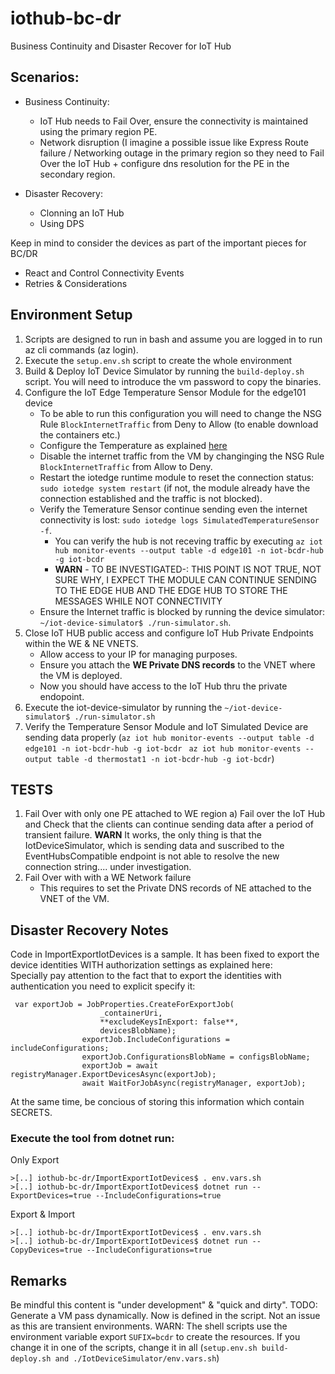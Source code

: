# iothub-bc-dr
Business Continuity and Disaster Recover for IoT Hub

## Scenarios:
- Business Continuity:
  - IoT Hub needs to Fail Over, ensure the connectivity is maintained using the primary region PE.
  - Network disruption (I imagine a possible issue like Express Route failure / Networking outage in the primary region so they need to Fail Over the IoT Hub + configure dns resolution for the PE in the secondary region.

- Disaster Recovery:
  - Clonning an IoT Hub
  - Using DPS


Keep in mind to consider the devices as part of the important pieces for BC/DR
- React and Control Connectivity Events
- Retries & Considerations

## Environment Setup
1. Scripts are designed to run in bash and assume you are logged in to run az cli commands (az login).
2. Execute the `setup.env.sh` script to create the whole environment
3. Build & Deploy IoT Device Simulator by running the `build-deploy.sh` script. You will need to introduce the vm password to copy the binaries.
4. Configure the IoT Edge Temperature Sensor Module for the edge101 device
    - To be able to run this configuration you will need to change the NSG Rule `BlockInternetTraffic` from Deny to Allow (to enable download the containers etc.)
    - Configure the Temperature as explained [here](https://learn.microsoft.com/en-us/azure/iot-edge/quickstart-linux?view=iotedge-1.4#deploy-a-module) 
    - Disable the internet traffic from the VM by changinging the NSG Rule `BlockInternetTraffic` from Allow to Deny.
    - Restart the iotedge runtime module to reset the connection status: `sudo iotedge system restart` (if not, the module already have the connection established and the traffic is not blocked).
    - Verify the Temerature Sensor continue sending even the internet connectivity is lost: `sudo iotedge logs SimulatedTemperatureSensor -f`.
        - You can verify the hub is not receving traffic by executing `az iot hub monitor-events --output table -d edge101 -n iot-bcdr-hub -g iot-bcdr`
        - **WARN** - TO BE INVESTIGATED-: THIS POINT IS NOT TRUE, NOT SURE WHY, I EXPECT THE MODULE CAN CONTINUE SENDING TO THE EDGE HUB AND THE EDGE HUB TO STORE THE MESSAGES WHILE NOT CONNECTIVITY
    - Ensure the Internet traffic is blocked by running the device simulator: `~/iot-device-simulator$ ./run-simulator.sh`. 
5. Close IoT HUB public access and configure IoT Hub Private Endpoints within the WE & NE VNETS.
    - Allow access to your IP for managing purposes.
    - Ensure you attach the **WE Private DNS records** to the VNET where the VM is deployed.
    - Now you should have access to the IoT Hub thru the private endopoint.
6. Execute the iot-device-simulator by running the `~/iot-device-simulator$ ./run-simulator.sh`
7. Verify the Temperature Sensor Module and IoT Simulated Device are sending data properly (`az iot hub monitor-events --output table -d edge101 -n iot-bcdr-hub -g iot-bcdr` ` az iot hub monitor-events --output table -d thermostat1 -n iot-bcdr-hub -g iot-bcdr`)

## TESTS
1. Fail Over with only one PE attached to WE region
    a) Fail over the IoT Hub and Check that the clients can continue sending data after a period of transient failure. **WARN** It works, the only thing is that the IotDeviceSimulator, which is sending data and suscribed to the EventHubsCompatible endpoint is not able to resolve the new connection string.... under investigation. 
3. Fail Over with with a WE Network failure
     - This requires to set the Private DNS records of NE attached to the VNET of the VM.
  
## Disaster Recovery Notes
Code in ImportExportIotDevices is a sample. It has been fixed to export the device identities WITH authorization settings as explained here:  
Specially pay attention to the fact that to export the identities with authentication you need to explicit specify it:
```
 var exportJob = JobProperties.CreateForExportJob(
                    _containerUri,
                    **excludeKeysInExport: false**,
                    devicesBlobName);
                exportJob.IncludeConfigurations = includeConfigurations;
                exportJob.ConfigurationsBlobName = configsBlobName;
                exportJob = await registryManager.ExportDevicesAsync(exportJob);
                await WaitForJobAsync(registryManager, exportJob);
```

At the same time, be concious of storing this information which contain SECRETS. 

### Execute the tool from dotnet run:

Only Export
``` az cli
>[..] iothub-bc-dr/ImportExportIotDevices$ . env.vars.sh
>[..] iothub-bc-dr/ImportExportIotDevices$ dotnet run --ExportDevices=true --IncludeConfigurations=true
```

Export & Import
``` az cli
>[..] iothub-bc-dr/ImportExportIotDevices$ . env.vars.sh
>[..] iothub-bc-dr/ImportExportIotDevices$ dotnet run --CopyDevices=true --IncludeConfigurations=true
```
## Remarks
Be mindful this content is "under development" & "quick and dirty". 
TODO: Generate a VM pass dynamically. Now is defined in the script. Not an issue as this are transient environments.
WARN: The shell scripts use the environment variable export `SUFIX=bcdr` to create the resources. If you change it in one of the scripts, change it in all (`setup.env.sh build-deploy.sh and ./IotDeviceSimulator/env.vars.sh`)
